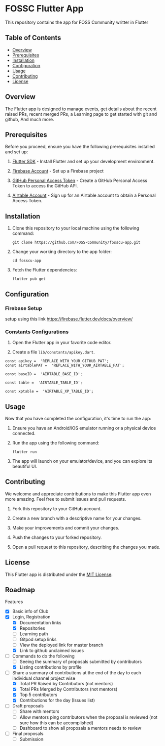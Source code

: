 
# FOSSC Flutter App

This repository contains the app for FOSS Community writter in Flutter 

## Table of Contents

- [Overview](#overview)
- [Prerequisites](#prerequisites)
- [Installation](#installation)
- [Configuration](#configuration)
- [Usage](#usage)
- [Contributing](#contributing)
- [License](#license)

## Overview

The Flutter app is designed to manage events, get details about the recent raised PRs, recent merged PRs, a Learning page to get started with git and github, And much more.

## Prerequisites

Before you proceed, ensure you have the following prerequisites installed and set up:

1. [Flutter SDK](https://flutter.dev/docs/get-started/install) - Install Flutter and set up your development environment.

2. [Firebase Account](https://firebase.google.com/) - Set up a Firebase project 

3. [GitHub Personal Access Token](https://docs.github.com/en/github/authenticating-to-github/keeping-your-account-and-data-secure/creating-a-personal-access-token) - Create a GitHub Personal Access Token to access the GitHub API.

4. [Airtable Account](https://airtable.com/) - Sign up for an Airtable account to obtain a Personal Access Token.

## Installation

1. Clone this repository to your local machine using the following command:

   ```
   git clone https://github.com/FOSS-Community/fosscu-app.git
   ```

2. Change your working directory to the app folder:

   ```
   cd fosscu-app
   ```

3. Fetch the Flutter dependencies:

   ```
   flutter pub get
   ```

## Configuration

### Firebase Setup

setup using this link https://firebase.flutter.dev/docs/overview/

### Constants Configurations

1. Open the Flutter app in your favorite code editor.

2. Create a file `lib/constants/apikey.dart`.


```
const apikey =  'REPLACE_WITH_YOUR_GITHUB_PAT'; 
const airtablePAT =  'REPLACE_WITH_YOUR_AIRTABLE_PAT';

const baseID =  'AIRTABLE_BASE_ID';

const table =  'AIRTABLE_TABLE_ID';

const xptable =  'AIRTABLE_XP_TABLE_ID'; 
```

## Usage

Now that you have completed the configuration, it's time to run the app:

1. Ensure you have an Android/iOS emulator running or a physical device connected.

2. Run the app using the following command:

   ```
   flutter run
   ```

3. The app will launch on your emulator/device, and you can explore its beautiful UI.

## Contributing

We welcome and appreciate contributions to make this Flutter app even more amazing. Feel free to submit issues and pull requests.

1. Fork this repository to your GitHub account.

2. Create a new branch with a descriptive name for your changes.

3. Make your improvements and commit your changes.

4. Push the changes to your forked repository.

5. Open a pull request to this repository, describing the changes you made.

## License

This Flutter app is distributed under the [MIT License](LICENSE).





## Roadmap
Features
- [x] Basic info of Club
- [x] Login, Registration
    - [x] Documentation links
    - [x] Repositories
    - [ ] Learning path
    - [ ] Gitpod setup links
    - [ ] View the deployed link for master branch
    - [x] Link to github unclaimed issues
- [ ] Commands to do the following
    - [ ] Seeing the summary of proposals submitted by contributors
    - [x] Listing contributions by profile
- [ ] Share a summary of contributions at the end of the day to each individual channel project wise
    - [x] Total PR Raised by Contributors (not mentors)
    - [x] Total PRs Merged by Contributors (not mentors)
    - [x] Top 5 contributors
    - [x] Contributions for the day (Issues list)
- [ ] Draft proposals
    - [ ] Share with mentors
    - [ ] Allow mentors ping contributors when the proposal is reviewed (not sure how this can be accomplished)
    - [ ] Dashboard to show all proposals a mentors needs to review
- [ ] Final proposals
    - [ ] Submission